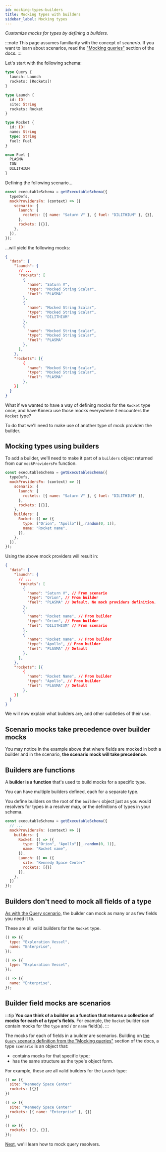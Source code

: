 ```yaml
---
id: mocking-types-builders
title: Mocking types with builders
sidebar_label: Mocking types
---
```


_Customize mocks for types by defining a builders._

:::note
This page assumes familiarity with the concept of _scenario_. If you want to learn about scenarios, read the ["Mocking queries"](/graphql-kimera/docs/mocking-queries-scenario) section of the docs.
:::

Let's start with the following schema:

```graphql
type Query {
  launch: Launch
  rockets: [Rockets]!
}

type Launch {
  id: ID!
  site: String
  rockets: Rocket
}

type Rocket {
  id: ID!
  name: String
  type: String
  fuel: Fuel
}

enum Fuel {
  PLASMA
  ION
  DILITHIUM
}
```

Defining the following scenario...

```js
const executableSchema = getExecutableSchema({
  typeDefs,
  mockProvidersFn: (context) => ({
    scenario: {
      launch: {
        rockets: [{ name: "Saturn V" }, { fuel: "DILITHIUM" }, {}],
      },
      rockets: [{}],
    },
  }),
});
```

...will yield the following mocks:

```json {7,14}
{
  "data": {
    "launch": {
      // ...
      "rockets": [
        {
          "name": "Saturn V",
          "type": "Mocked String Scalar",
          "fuel": "PLASMA"
        },
        {
          "name": "Mocked String Scalar",
          "type": "Mocked String Scalar",
          "fuel": "DILITHIUM"
        },
        {
          "name": "Mocked String Scalar",
          "type": "Mocked String Scalar",
          "fuel": "PLASMA"
        },
      ],
    },
    "rockets": [{
        {
          "name": "Mocked String Scalar",
          "type": "Mocked String Scalar",
          "fuel": "PLASMA"
        },
    }]
  }
}
```

What if we wanted to have a way of defining mocks for the `Rocket` type once, and have Kimera use those mocks everywhere it encounters the `Rocket` type?

To do that we'll need to make use of another type of mock provider: the builder.

## Mocking types using builders

To add a builder, we'll need to make it part of a `builders` object returned from our `mockProvidersFn` function.

```js title="Scenario + Builder" {3,10-16}
const executableSchema = getExecutableSchema({
  typeDefs,
  mockProvidersFn: (context) => ({
    scenario: {
      launch: {
        rockets: [{ name: "Saturn V" }, { fuel: "DILITHIUM" }],
      },
      rockets: [{}],
    },
    builders: {
      Rocket: () => ({
        type: ["Orion", "Apollo"][_.random(0, 1)],
        name: "Rocket name",
      }),
    },
  }),
});
```

Using the above mock providers will result in:

```json title="The scenario takes precedence"
{
  "data": {
    "launch": {
      // ...
      "rockets": [
        {
          "name": "Saturn V", // From scenario
          "type": "Orion", // From builder
          "fuel": "PLASMA" // Default. No mock providers definition.
        },
        {
          "name": "Rocket name", // From builder
          "type": "Orion", // From builder
          "fuel": "DILITHIUM" // From scenario
        },
        {
          "name": "Rocket name", // From builder
          "type": "Apollo", // From builder
          "fuel": "PLASMA" // Default
        },
      ],
    },
    "rockets": [{
        {
          "name": "Rocket Name", // From builder
          "type": "Apollo", // From builder
          "fuel": "PLASMA" // Default
        },
    }]
  }
}
```

We will now explain what builders are, and other subtleties of their use.

## Scenario mocks take precedence over builder mocks

You may notice in the example above that where fields are mocked in both a builder and in the scenario, **the scenario mock will take precedence**.

## Builders are functions

A **builder is a function** that's used to build mocks for a specific type.

You can have multiple builders defined, each for a separate type.

You define builders on the root of the `builders` object just as you would resolvers for types in a resolver map, or the definitions of types in your schema.

```js title="Multiple builders" {4,5,9,13}
const executableSchema = getExecutableSchema({
  // ...
  mockProvidersFn: (context) => ({
    builders: {
      Rocket: () => ({
        type: ["Orion", "Apollo"][_.random(0, 1)],
        name: "Rocket name",
      }),
      Launch: () => ({
        site: "Kennedy Space Center"
        rockets: [{}]
      }),
    },
  })
});
```

## Builders don't need to mock all fields of a type

[As with the Query scenario](/graphql-kimera/docs/mocking-queries-scenario#a-scenario-can-mock-fewer-fields-than-whats-in-the-schema), the builder can mock as many or as few fields you need it to.

These are all valid builders for the `Rocket` type.

```js
() => ({
  type: "Exploration Vessel",
  name: "Enterprise",
});
```

```js
() => ({
  type: "Exploration Vessel",
});
```

```js
() => ({
  name: "Enterprise",
});
```

## Builder field mocks are scenarios

:::tip
**You can think of a builder as a function that returns a collection of mocks for each of a type's fields**. For example, the `Rocket` builder can contain mocks for the `type` and / or `name` field(s).
:::

The mocks for each of fields in a builder are scenarios. Building on [the `Query` scenario definition from the "Mocking queries"](/graphql-kimera/docs/mocking-queries-scenario#what-is-the-query-scenario) section of the docs, a type `scenario` is an object that:

- contains mocks for that specific type;
- has the same structure as the type's object form.

For example, these are all valid builders for the `Launch` type:

```js
() => ({
  site: "Kennedy Space Center"
  rockets: [{}]
})
```

```js
() => ({
  site: "Kennedy Space Center"
  rockets: [{ name: "Enterprise" }, {}]
})
```

```js
() => ({
  rockets: [{}, {}],
});
```

[Next](/graphql-kimera/docs/query-resolvers), we'll learn how to mock query resolvers.
